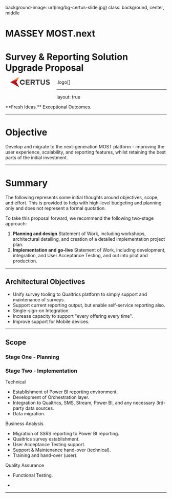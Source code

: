 background-image: url(img/bg-certus-slide.jpg)
class: background, center, middle

# MASSEY MOST.next

# Survey & Reporting Solution Upgrade Proposal

.logo[<img src="img/logo.png" style="width: 160px;float:left;top:-20px;position:relative;"/>]

---
layout: true
<div id="footer-content"><p>**Fresh Ideas.** Exceptional Outcomes.</p></div>

---

# Objective

Develop and migrate to the next-generation MOST platform - improving the user experience, scalability, and reporting features, whilst retaining the best parts of the initial investment.

---

# Summary

The following represents some initial thoughts around objectives, scope, and effort. This is provided to help with high-level budgeting and planning only and does not represent a formal quotation.

To take this proposal forward, we recommend the following two-stage approach:

1. **Planning and design** Statement of Work, including workshops, architectural detailing, and creation of a detailed implementation project plan.
2. **Implementation and go-live** Statement of Work, including development, integration, and User Acceptance Testing, and out into pilot and production.

---

## Architectural Objectives

* Unify survey tooling to Qualtrics platform to simply support and maintenance of surveys.
* Support current reporting output, but enable self-service reporting also.
* Single-sign-on Integration.
* Increase capacity to support "every offering every time".
* Improve support for Mobile devices.

---

## Scope

### Stage One - Planning



### Stage Two - Implementation

Technical

* Establishment of Power BI reporting environment.
* Development of Orchestration layer.
* Integration to Qualtrics, SMS, Stream, Power BI, and any necessary 3rd-party data sources.
* Data migration.

Business Analysis

* Migration of SSRS reporting to Power BI reporting.
* Qualtrics survey establishment.
* User Acceptance Testing support.
* Support & Maintenance hand-over (technical).
* Training and hand-over (user).

Quality Assurance

* Functional Testing.

* 

---
